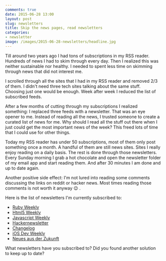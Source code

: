 ```yaml
---
comments: true
date: 2015-06-28 13:00
layout: post
slug: newsletters
title: Skip the news pages, read newsletters
categories:
- newsletter
image: /images/2015-06-28-newsletters/headline.jpg
---
```

Till around two years ago I had tons of subscriptions in my RSS
reader. Hundreds of news I had to skim through every day. Then
I realized this was neither sustainable nor healthy. I needed to
spent less time on skimming through news that did not interest me.

I scrolled through all the sites that I had in my RSS reader and removed
2/3 of them. I didn't need three tech sites talking about the same
stuff. Choosing just one would be enough. Week after week I reduced the
list of subscribed feeds.

After a few months of cutting through my subscriptions I realized something:
I replaced three feeds with a newsletter. That was an eye opener to me. Instead
of reading all the news, I trusted someone to create a curated list of news for
me. Why should I read all the stuff out there when I just could get the most
important news of the week? This freed lots of time that I could use for
other things.

Today my RSS reader has under 50 subscriptions, most of them only post something once a month. A handful of them are still news sites. Sites I really enjoy reading on a daily basis. The rest is done through those newsletters. Every Sunday morning I grab a hot chocolate and open the newsletter folder of my email app and start reading them. And after 30 minutes I am done and up to date again.

Another positive side effect: I'm not lured into reading some comments
discussing the links on reddit or hacker news. Most times reading those comments
is not worth it anyway :wink: .

Here is the list of newsletters I'm currently subscribed to:

* [Ruby Weekly](http://rubyweekly.com/)
* [Html5 Weekly](http://html5weekly.com/)
* [Javascript Weekly](http://javascriptweekly.com/)
* [Hackernewsletter](http://www.hackernewsletter.com/)
* [Changelog](https://changelog.com/weekly/)
* [iOS Dev Weekly](https://iosdevweekly.com/)
* [Neues aus der Zukunft](https://neues-aus-der-zukunft.de)

What newsletters have you subscribed to? Did you found another solution to keep up to date?

